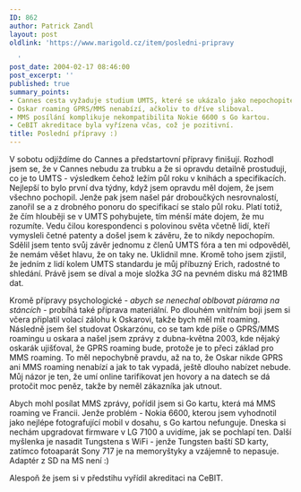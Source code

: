 ```yaml
---
ID: 862
author: Patrick Zandl
layout: post
oldlink: 'https://www.marigold.cz/item/posledni-pripravy

  '
post_date: 2004-02-17 08:46:00
post_excerpt: ''
published: true
summary_points:
- Cannes cesta vyžaduje studium UMTS, které se ukázalo jako nepochopitelné.
- Oskar roaming GPRS/MMS nenabízí, ačkoliv to dříve sliboval.
- MMS posílání komplikuje nekompatibilita Nokie 6600 s Go kartou.
- CeBIT akreditace byla vyřízena včas, což je pozitivní.
title: Poslední přípravy :)
---
```


<p>
V sobotu odjíždíme do Cannes a předstartovní přípravy finišují. Rozhodl jsem se, že v Cannes nebudu za trubku a že si opravdu detailně prostuduji, co je to UMTS - výsledkem čehož ležím půl roku v knihách a specifikacích. Nejlepší to bylo první dva týdny, když jsem opravdu měl dojem, že jsem všechno pochopil. Jenže pak jsem našel pár droboučkých nesrovnalostí, zanořil se a z drobného ponoru do specifikací se stalo půl roku. Platí totiž, že čím hlouběji se v UMTS pohybujete, tím ménší máte dojem, že mu rozumíte. Vedu čilou korespondenci s polovinou světa včetně lidí, kteří vymysleli četné patenty a došel jsem k závěru, že to nikdy nepochopím. Sdělil jsem tento svůj závěr jednomu z členů UMTS fóra a ten mi odpověděl, že nemám věšet hlavu, že on taky ne. Uklidnil mne. Kromě toho jsem zjistil, že jedním z lidí kolem UMTS standardu je můj příbuzný Erich, radostné to shledání. Právě jsem se díval a moje složka <EM>3G</EM> na pevném disku má 821MB dat. </p>

<p>
Kromě přípravy psychologické - <EM>abych se nenechal oblbovat píárama na stáncích</EM> - probíhá také příprava materiální. Po dlouhém vnitřním boji jsem si včera připlatil volací zálohu k Oskarovi, takže bych měl mít roaming. Následně jsem šel studovat Oskarzónu, co se tam kde píše o GPRS/MMS roamingu u oskara a našel jsem zprávy z dubna-května 2003, kde nějaký oskarák ujišťoval, že GPRS roaming bude, protože je to přeci základ pro MMS roaming. To měl nepochybně pravdu, až na to, že Oskar nikde GPRS ani MMS roaming nenabízí a jak to tak vypadá, ještě dlouho nabízet nebude. Můj názor je ten, že umí online tarifikovat jen hovory a na datech se dá protočit moc peněz, takže by neměl zákazníka jak utnout. </p>

<p>
Abych mohl posílat MMS zprávy, pořídil jsem si Go kartu, která má MMS roaming ve Francii. Jenže problém - Nokia 6600, kterou jsem vyhodnotil jako nejlépe fotografující mobil v dosahu, s Go kartou nefunguje. Dneska si nechám upgradovat firmware v LG 7100 a uvidíme, jak se pochlapí ten. Další myšlenka je nasadit Tungstena s WiFi - jenže Tungsten baští SD karty, zatímco fotoaparát Sony 717 je na memoryštyky a vzájemně to nepasuje. Adaptér z SD na MS není :)</p>

<p>
Alespoň že jsem si v předstihu vyřídil akreditaci na CeBIT.</p>